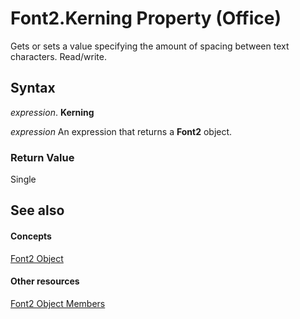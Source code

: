 
# Font2.Kerning Property (Office)

Gets or sets a value specifying the amount of spacing between text characters. Read/write.


## Syntax

 _expression_. **Kerning**

 _expression_ An expression that returns a **Font2** object.


### Return Value

Single


## See also


#### Concepts


[Font2 Object](8e892c52-56d9-72bd-2893-b15a17cd59ae.md)
#### Other resources


[Font2 Object Members](8c91a433-b474-486a-4c03-eb9f7b44ecb0.md)
